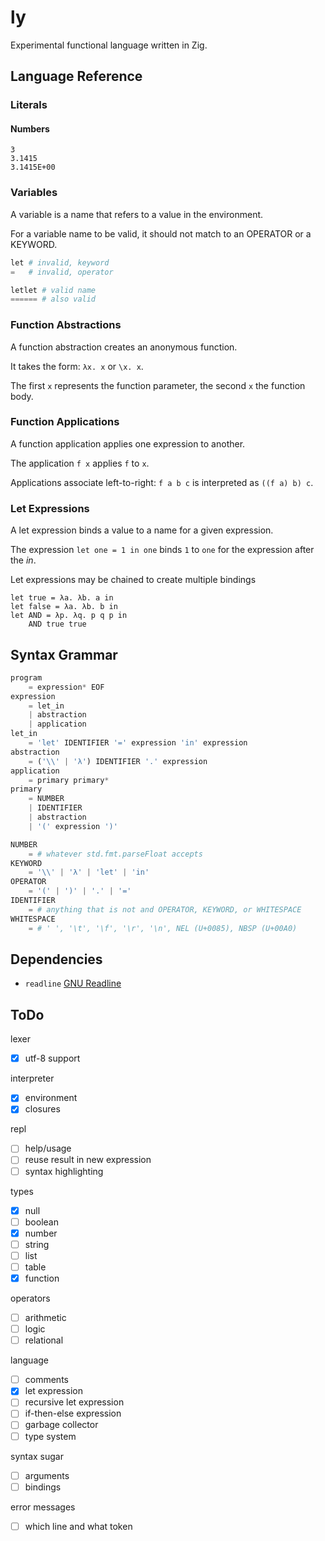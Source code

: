 # ly

Experimental functional language written in Zig.

## Language Reference

### Literals

#### Numbers

```
3
3.1415
3.1415E+00
```

### Variables

A variable is a name that refers to a value in the environment.

For a variable name to be valid, it should not match to an OPERATOR or a KEYWORD.

```py
let # invalid, keyword
=   # invalid, operator

letlet # valid name
====== # also valid
```

### Function Abstractions

A function abstraction creates an anonymous function.

It takes the form: `λx. x` or `\x. x`.

The first `x` represents the function parameter, the second `x` the function body.

### Function Applications

A function application applies one expression to another.

The application `f x` applies `f` to `x`.

Applications associate left-to-right: `f a b c` is interpreted as `((f a) b) c`.

### Let Expressions

A let expression binds a value to a name for a given expression.

The expression `let one = 1 in one` binds `1` to `one` for the expression after the _in_.

Let expressions may be chained to create multiple bindings

```
let true = λa. λb. a in
let false = λa. λb. b in
let AND = λp. λq. p q p in
    AND true true
```

## Syntax Grammar

```py
program
    = expression* EOF
expression
    = let_in
    | abstraction
    | application
let_in
    = 'let' IDENTIFIER '=' expression 'in' expression
abstraction
    = ('\\' | 'λ') IDENTIFIER '.' expression
application
    = primary primary*
primary
    = NUMBER
    | IDENTIFIER
    | abstraction
    | '(' expression ')'

NUMBER
    = # whatever std.fmt.parseFloat accepts
KEYWORD
    = '\\' | 'λ' | 'let' | 'in'
OPERATOR
    = '(' | ')' | '.' | '='
IDENTIFIER
    = # anything that is not and OPERATOR, KEYWORD, or WHITESPACE
WHITESPACE
    = # ' ', '\t', '\f', '\r', '\n', NEL (U+0085), NBSP (U+00A0)
```

## Dependencies

- `readline` [GNU Readline](https://tiswww.cwru.edu/php/chet/readline/rltop.html)

## ToDo

lexer

- [x] utf-8 support

interpreter

- [x] environment
- [x] closures

repl

- [ ] help/usage
- [ ] reuse result in new expression
- [ ] syntax highlighting

types

- [x] null
- [ ] boolean
- [x] number
- [ ] string
- [ ] list
- [ ] table
- [x] function

operators

- [ ] arithmetic
- [ ] logic
- [ ] relational

language

- [ ] comments
- [x] let expression
- [ ] recursive let expression
- [ ] if-then-else expression
- [ ] garbage collector
- [ ] type system

syntax sugar

- [ ] arguments
- [ ] bindings

error messages

- [ ] which line and what token
